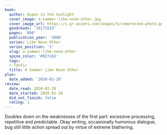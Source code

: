 ```yaml
---
book:
  author: Aspen in the Sunlight
  cover_image: a-summer-like-none-other.jpg
  cover_image_url: https://i.gr-assets.com/images/S/compressed.photo.goodreads.com/books/1416158403l/16171523._SX98_.jpg
  goodreads: '16171523'
  pages: '898'
  publication_year: '2008'
  series: Like None Other
  series_position: '2'
  slug: a-summer-like-none-other
  spine_color: '#927c62'
  tags:
  - fanfic
  title: A Summer Like None Other
plan:
  date_added: '2020-02-28'
review:
  date_read: 2020-02-28
  date_started: 2020-02-28
  did_not_finish: false
  rating: 1
---
```


Doubles down on the weaknesses of the first part: excessive processing, repetitive and predictable. Okay writing, occasionally humorous dialogue, bug still little action spread out by virtue of extreme blathering.
